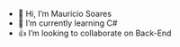 - 👋 Hi, I’m Maurício Soares
- 🌱 I’m currently learning C#
- 👍 I’m looking to collaborate on Back-End
